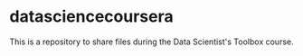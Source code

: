 datasciencecoursera
===================

This is a repository to share files during the Data Scientist's Toolbox course.
